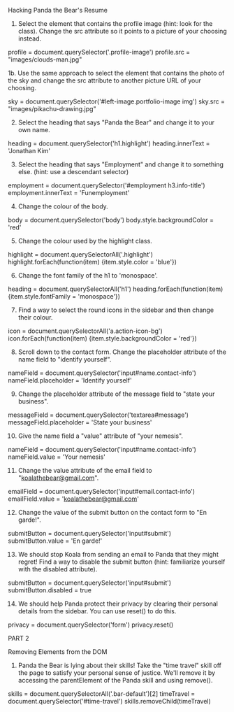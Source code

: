 Hacking Panda the Bear's Resume

1. Select the element that contains the profile image (hint: look for the class). Change the src attribute so it points to a picture of your choosing instead.

profile = document.querySelector('.profile-image')
profile.src = "images/clouds-man.jpg"

1b. Use the same approach to select the element that contains the photo of the sky and change the src attribute to another picture URL of your choosing.

sky = document.querySelector('#left-image.portfolio-image img')
sky.src = "images/pikachu-drawing.jpg"

2. Select the heading that says "Panda the Bear" and change it to your own name.

heading = document.querySelector('h1.highlight')
heading.innerText = 'Jonathan Kim'

3. Select the heading that says "Employment" and change it to something else. (hint: use a descendant selector)

employment = document.querySelector('#employment h3.info-title')
employment.innerText = 'Funemployment'

4. Change the colour of the body.

body = document.querySelector('body')
body.style.backgroundColor = 'red'

5. Change the colour used by the highlight class.

highlight = document.querySelectorAll('.highlight')
highlight.forEach(function(item) {item.style.color = 'blue'})

6. Change the font family of the h1 to 'monospace'.

heading = document.querySelectorAll('h1')
heading.forEach(function(item) {item.style.fontFamily = 'monospace'})

7. Find a way to select the round icons in the sidebar and then change their colour.

icon = document.querySelectorAll('a.action-icon-bg')
icon.forEach(function(item) {item.style.backgroundColor = 'red'})

8. Scroll down to the contact form. Change the placeholder attribute of the name field to "identify yourself".

nameField = document.querySelector('input#name.contact-info')
nameField.placeholder = 'Identify yourself'

9. Change the placeholder attribute of the message field to "state your business".

messageField = document.querySelector('textarea#message')
messageField.placeholder = 'State your business'

10. Give the name field a "value" attribute of "your nemesis".

nameField = document.querySelector('input#name.contact-info')
nameField.value = 'Your nemesis'

11. Change the value attribute of the email field to "koalathebear@gmail.com".

emailField = document.querySelector('input#email.contact-info')
emailField.value = 'koalathebear@gmail.com'

12. Change the value of the submit button on the contact form to "En garde!".

submitButton = document.querySelector('input#submit')
submitButton.value = 'En garde!'

13. We should stop Koala from sending an email to Panda that they might regret! Find a way to disable the submit button (hint: familiarize yourself with the disabled attribute).

submitButton = document.querySelector('input#submit')
submitButton.disabled = true

14. We should help Panda protect their privacy by clearing their personal details from the sidebar. You can use reset() to do this.

privacy = document.querySelector('form')
privacy.reset()

PART 2

Removing Elements from the DOM
1. Panda the Bear is lying about their skills! Take the "time travel" skill off the page to satisfy your personal sense of justice. We'll remove it by accessing the parentElement of the Panda skill and using remove().

skills = document.querySelectorAll('.bar-default')[2]
timeTravel = document.querySelector('#time-travel')
skills.removeChild(timeTravel)
